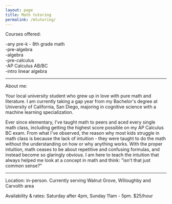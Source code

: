 ```yaml
---
layout: page
title: Math tutoring
permalink: /mtutoring/
---
```


<span style="font-size:1.5 em;">Courses offered:  </span>

-any pre-k - 8th grade math  
-pre-algebra  
-algebra  
-pre-calculus  
-AP Calculus AB/BC  
-intro linear algebra  

---

About me:

Your local university student who grew up in love with pure math and literature. I am currently taking a gap year from my Bachelor's degree at University of California, San Diego, majoring in cognitive science with a machine learning specialization.

Ever since elementary, I've taught math to peers and aced every single math class, including getting the highest score possible on my AP Calculus BC exam. From what I've observed, the reason why most kids struggle in math class is because the lack of intuition - they were taught to do the math without the understanding on how or why anything works. With the proper intuition, math ceases to be about repetitive and confusing formulas, and instead become so glaringly obvious. I am here to teach the intuition that always helped me look at a concept in math and think: "isn't that just common sense?"


---

Location: in-person. Currently serving Walnut Grove, Willoughby and Carvolth area

Availability & rates: Saturday after 4pm, Sunday 11am - 5pm. $25/hour
